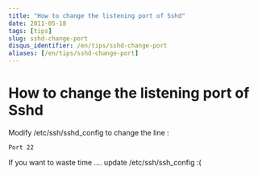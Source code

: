 ```yaml
---
title: "How to change the listening port of Sshd"
date: 2011-05-18
tags: [tips]
slug: sshd-change-port
disqus_identifier: /en/tips/sshd-change-port
aliases: [/en/tips/sshd-change-port]
---
```

# How to change the listening port of Sshd

Modify /etc/ssh/sshd_config to change the line :

```
Port 22
```

If you want to waste time .... update /etc/ssh/ssh_config :(








